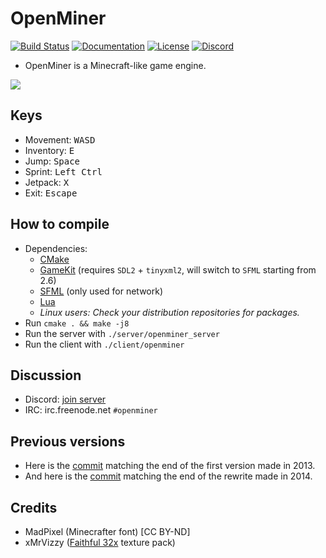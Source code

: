 # OpenMiner

[![Build Status](https://travis-ci.com/Quent42340/OpenMiner.svg?branch=network)](https://travis-ci.com/Quent42340/OpenMiner)
[![Documentation](https://codedocs.xyz/Quent42340/OpenMiner.svg)](https://codedocs.xyz/Quent42340/OpenMiner/)
[![License](https://img.shields.io/badge/license-LGPLv2.1%2B-blue.svg)](https://www.gnu.org/licenses/old-licenses/lgpl-2.1.en.html)
[![Discord](https://img.shields.io/discord/527527086756200458.svg?style=popout)](https://discord.gg/eN8k8wt)

- OpenMiner is a Minecraft-like game engine.

![](screenshot.png?raw=true)

## Keys

- Movement: <kbd>W</kbd><kbd>A</kbd><kbd>S</kbd><kbd>D</kbd>
- Inventory: <kbd>E</kbd>
- Jump: <kbd>Space</kbd>
- Sprint: <kbd>Left Ctrl</kbd>
- Jetpack: <kbd>X</kbd>
- Exit: <kbd>Escape</kbd>

## How to compile

- Dependencies:
    - [CMake](http://www.cmake.org/download/)
    - [GameKit](http://github.com/Quent42340/GameKit) (requires `SDL2` + `tinyxml2`, will switch to `SFML` starting from 2.6)
    - [SFML](https://www.sfml-dev.org/) (only used for network)
    - [Lua](http://www.lua.org)
    - _Linux users: Check your distribution repositories for packages._
- Run `cmake . && make -j8`
- Run the server with `./server/openminer_server`
- Run the client with `./client/openminer`

## Discussion

- Discord: [join server](https://discord.gg/eN8k8wt)
- IRC: irc.freenode.net `#openminer`

## Previous versions

- Here is the [commit](https://github.com/Quent42340/OpenMiner/tree/8eba845421efff6ce941f8550ff79e6364970fd5) matching the end of the first version made in 2013.
- And here is the [commit](https://github.com/Quent42340/OpenMiner/tree/58c23a7e66404dab94e51998a179dc370c89ea06) matching the end of the rewrite made in 2014.

## Credits

- MadPixel (Minecrafter font) [CC BY-ND]
- xMrVizzy ([Faithful 32x](https://www.curseforge.com/minecraft/texture-packs/faithful-32x) texture pack)

